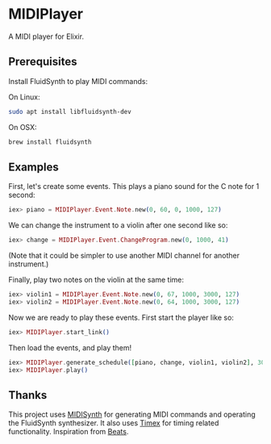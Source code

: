 # MIDIPlayer

A MIDI player for Elixir.

## Prerequisites

Install FluidSynth to play MIDI commands:

On Linux:

```sh
sudo apt install libfluidsynth-dev
```

On OSX:

```sh
brew install fluidsynth
```

## Examples

First, let's create some events.
This plays a piano sound for the C note for 1 second:

```elixir
iex> piano = MIDIPlayer.Event.Note.new(0, 60, 0, 1000, 127)
```

We can change the instrument to a violin after one second like so:

```elixir
iex> change = MIDIPlayer.Event.ChangeProgram.new(0, 1000, 41)
```

(Note that it could be simpler to use another MIDI channel for another instrument.)

Finally, play two notes on the violin at the same time:

```elixir
iex> violin1 = MIDIPlayer.Event.Note.new(0, 67, 1000, 3000, 127)
iex> violin2 = MIDIPlayer.Event.Note.new(0, 64, 1000, 3000, 127)
```

Now we are ready to play these events.
First start the player like so:

```elixir
iex> MIDIPlayer.start_link()
```

Then load the events, and play them!

```elixir
iex> MIDIPlayer.generate_schedule([piano, change, violin1, violin2], 3000)
iex> MIDIPlayer.play()
```

## Thanks

This project uses [MIDISynth](https://github.com/fhunleth/midi_synth)
for generating MIDI commands and operating the FluidSynth synthesizer.
It also uses [Timex](https://github.com/bitwalker/timex)
for timing related functionality.
Inspiration from [Beats](https://github.com/mtrudel/beats).